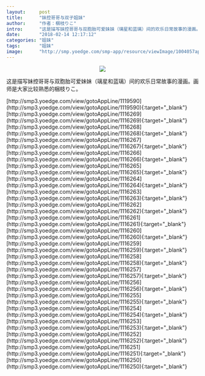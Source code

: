 ```yaml
---
layout:     post
title:      "妹控哥哥与双子姐妹"
author:     "作者：梱枝りこ"
intro:      "这是描写妹控哥哥与双胞胎可爱妹妹（璃星和蓝璃）间的欢乐日常故事的漫画。画师是大家比较熟悉的梱枝りこ。"
date:       "2018-02-14 12:17:12"
categories: "姐妹"
tags:       "姐妹"
image:      "http://smp.yoedge.com/smp-app/resource/viewImage/1004057appline.png"
---
```

<div style="text-align: center">
<p><img src="http://smp.yoedge.com/smp-app/resource/viewImage/1004057appline.png"/></p>
</div>
<p class="post-meta">
<span>这是描写妹控哥哥与双胞胎可爱妹妹（璃星和蓝璃）间的欢乐日常故事的漫画。画师是大家比较熟悉的梱枝りこ。</span>
</p>
[http://smp3.yoedge.com/view/gotoAppLine/1119590](http://smp3.yoedge.com/view/gotoAppLine/1119590){:target="_blank"}
[http://smp3.yoedge.com/view/gotoAppLine/1116269](http://smp3.yoedge.com/view/gotoAppLine/1116269){:target="_blank"}
[http://smp3.yoedge.com/view/gotoAppLine/1116268](http://smp3.yoedge.com/view/gotoAppLine/1116268){:target="_blank"}
[http://smp3.yoedge.com/view/gotoAppLine/1116267](http://smp3.yoedge.com/view/gotoAppLine/1116267){:target="_blank"}
[http://smp3.yoedge.com/view/gotoAppLine/1116266](http://smp3.yoedge.com/view/gotoAppLine/1116266){:target="_blank"}
[http://smp3.yoedge.com/view/gotoAppLine/1116265](http://smp3.yoedge.com/view/gotoAppLine/1116265){:target="_blank"}
[http://smp3.yoedge.com/view/gotoAppLine/1116264](http://smp3.yoedge.com/view/gotoAppLine/1116264){:target="_blank"}
[http://smp3.yoedge.com/view/gotoAppLine/1116263](http://smp3.yoedge.com/view/gotoAppLine/1116263){:target="_blank"}
[http://smp3.yoedge.com/view/gotoAppLine/1116262](http://smp3.yoedge.com/view/gotoAppLine/1116262){:target="_blank"}
[http://smp3.yoedge.com/view/gotoAppLine/1116261](http://smp3.yoedge.com/view/gotoAppLine/1116261){:target="_blank"}
[http://smp3.yoedge.com/view/gotoAppLine/1116260](http://smp3.yoedge.com/view/gotoAppLine/1116260){:target="_blank"}
[http://smp3.yoedge.com/view/gotoAppLine/1116259](http://smp3.yoedge.com/view/gotoAppLine/1116259){:target="_blank"}
[http://smp3.yoedge.com/view/gotoAppLine/1116258](http://smp3.yoedge.com/view/gotoAppLine/1116258){:target="_blank"}
[http://smp3.yoedge.com/view/gotoAppLine/1116257](http://smp3.yoedge.com/view/gotoAppLine/1116257){:target="_blank"}
[http://smp3.yoedge.com/view/gotoAppLine/1116256](http://smp3.yoedge.com/view/gotoAppLine/1116256){:target="_blank"}
[http://smp3.yoedge.com/view/gotoAppLine/1116255](http://smp3.yoedge.com/view/gotoAppLine/1116255){:target="_blank"}
[http://smp3.yoedge.com/view/gotoAppLine/1116254](http://smp3.yoedge.com/view/gotoAppLine/1116254){:target="_blank"}
[http://smp3.yoedge.com/view/gotoAppLine/1116253](http://smp3.yoedge.com/view/gotoAppLine/1116253){:target="_blank"}
[http://smp3.yoedge.com/view/gotoAppLine/1116252](http://smp3.yoedge.com/view/gotoAppLine/1116252){:target="_blank"}
[http://smp3.yoedge.com/view/gotoAppLine/1116251](http://smp3.yoedge.com/view/gotoAppLine/1116251){:target="_blank"}
[http://smp3.yoedge.com/view/gotoAppLine/1116250](http://smp3.yoedge.com/view/gotoAppLine/1116250){:target="_blank"}


